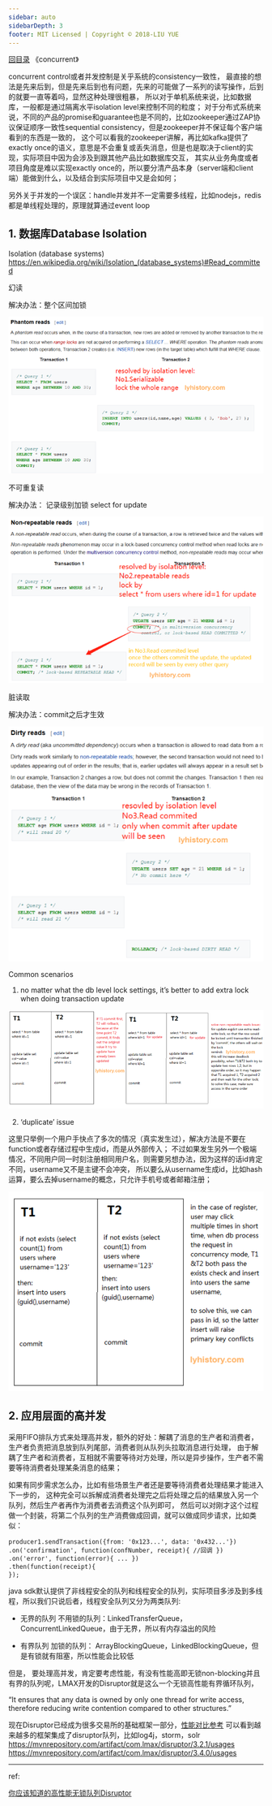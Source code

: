 ```yaml
---
sidebar: auto
sidebarDepth: 3
footer: MIT Licensed | Copyright © 2018-LIU YUE
---
```


[回目录](/docs/software)  《concurrent》

concurrent control或者并发控制是关乎系统的consistency一致性，
最直接的想法是先来后到，但是先来后到也有问题，先来的可能做了一系列的读写操作，后到的就要一直等着吗，显然这种处理很粗暴，
所以对于单机系统来说，比如数据库，一般都是通过隔离水平isolation level来控制不同的粒度；
对于分布式系统来说，不同的产品的promise和guarantee也是不同的，比如zookeeper通过ZAP协议保证顺序一致性sequential consistency，但是zookeeper并不保证每个客户端看到的东西是一致的，
这个可以看我的zookeeper讲解，再比如kafka提供了exactly once的语义，意思是不会重复或丢失消息，但是也是取决于client的实现，实际项目中因为会涉及到跟其他产品比如数据库交互，
其实从业务角度或者项目角度是难以实现exactly once的，所以要分清产品本身（server端和client端）能做到什么，以及结合到实际项目中又是会如何；

另外关于并发的一个误区：handle并发并不一定需要多线程，比如nodejs，redis都是单线程处理的，原理就算通过event loop

## 1. 数据库Database Isolation
 
Isolation (database systems) https://en.wikipedia.org/wiki/Isolation_(database_systems)#Read_committed

幻读

解决办法：整个区间加锁

![](/docs/docs_image/software/concurrent/concurrent_db01.png)

不可重复读

解决办法： 记录级别加锁 select for update

![](/docs/docs_image/software/concurrent/concurrent_db02.png)

脏读取

解决办法：commit之后才生效

![](/docs/docs_image/software/concurrent/concurrent_db03.png)

Common scenarios

1) no matter what the db level lock settings, it’s better to add extra lock when doing transaction update

![](/docs/docs_image/software/concurrent/concurrent_db04.png)

2) ‘duplicate’ issue

这里只举例一个用户手快点了多次的情况（真实发生过），解决方法是不要在function或者存储过程中生成id，而是从外部传入；
不过如果发生另外一个极端情况，不同用户同一时刻注册相同用户名，则需要另想办法，因为这样的话id肯定不同，username又不是主键不会冲突，
所以要么从username生成id，比如hash运算，要么去掉username的概念，只允许手机号或者邮箱注册；

![](/docs/docs_image/software/concurrent/concurrent_db05.png)

## 2. 应用层面的高并发

采用FIFO排队方式来处理高并发，额外的好处：解耦了消息的生产者和消费者，生产者负责把消息放到队列尾部，消费者则从队列头拉取消息进行处理，
由于解耦了生产者和消费者，互相就不需要等待对方处理，所以是异步操作，生产者不需要等待消费者处理某条消息的结果；

如果有同步需求怎么办，比如有些场景生产者还是要等待消费者处理结果才能进入下一步的，
这种完全可以拆解成消费者处理完之后将处理之后的结果放入另一个队列，然后生产者再作为消费者去消费这个队列即可，
然后可以对刚才这个过程做一个封装，将第二个队列的生产消费做成回调，就可以做成同步请求，比如类似：

```
producer1.sendTransaction({from: '0x123...', data: '0x432...'})
.on('confirmation', function(confNumber, receipt){ //回调 })
.on('error', function(error){ ... })
.then(function(receipt){
});
```

java sdk默认提供了非线程安全的队列和线程安全的队列，实际项目多涉及到多线程，所以我们只说后者，线程安全队列又分为两类队列:
+ 无界的队列 
不用锁的队列：LinkedTransferQueue，ConcurrentLinkedQueue，由于无界，所以有内存溢出的风险

+ 有界队列
加锁的队列： ArrayBlockingQueue，LinkedBlockingQueue，但是有锁就有阻塞，所以性能会比较低

但是，
要处理高并发，肯定要考虑性能，有没有性能高即无锁non-blocking并且有界的队列呢，LMAX开发的Disruptor就是这么一个无锁高性能有界循环队列，

“It ensures that any data is owned by only one thread for write access, therefore reducing write contention compared to other structures.”

现在Disruptor已经成为很多交易所的基础框架一部分，[性能对比参考](https://github.com/LMAX-Exchange/disruptor/wiki/Performance-Results)
可以看到越来越多的框架集成了disruptor队列，比如log4j，storm，solr
https://mvnrepository.com/artifact/com.lmax/disruptor/3.2.1/usages
https://mvnrepository.com/artifact/com.lmax/disruptor/3.4.0/usages

---

ref:

[你应该知道的高性能无锁队列Disruptor](https://juejin.im/post/5b5f10d65188251ad06b78e3)
